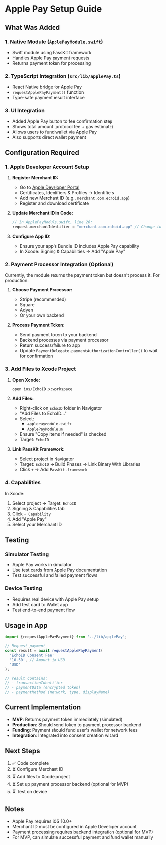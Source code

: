 # Apple Pay Setup Guide

## What Was Added

### 1. Native Module (`ApplePayModule.swift`)
- Swift module using PassKit framework
- Handles Apple Pay payment requests
- Returns payment token for processing

### 2. TypeScript Integration (`src/lib/applePay.ts`)
- React Native bridge for Apple Pay
- `requestApplePayPayment()` function
- Type-safe payment result interface

### 3. UI Integration
- Added Apple Pay button to fee confirmation step
- Shows total amount (protocol fee + gas estimate)
- Allows users to fund wallet via Apple Pay
- Also supports direct wallet payment

## Configuration Required

### 1. Apple Developer Account Setup

1. **Register Merchant ID:**
   - Go to [Apple Developer Portal](https://developer.apple.com/account/)
   - Certificates, Identifiers & Profiles → Identifiers
   - Add new Merchant ID (e.g., `merchant.com.echoid.app`)
   - Register and download certificate

2. **Update Merchant ID in Code:**
   ```swift
   // In ApplePayModule.swift, line 26:
   request.merchantIdentifier = "merchant.com.echoid.app" // Change to your merchant ID
   ```

3. **Configure App ID:**
   - Ensure your app's Bundle ID includes Apple Pay capability
   - In Xcode: Signing & Capabilities → Add "Apple Pay"

### 2. Payment Processor Integration (Optional)

Currently, the module returns the payment token but doesn't process it. For production:

1. **Choose Payment Processor:**
   - Stripe (recommended)
   - Square
   - Adyen
   - Or your own backend

2. **Process Payment Token:**
   - Send payment token to your backend
   - Backend processes via payment processor
   - Return success/failure to app
   - Update `PaymentDelegate.paymentAuthorizationController()` to wait for confirmation

### 3. Add Files to Xcode Project

1. **Open Xcode:**
   ```bash
   open ios/EchoID.xcworkspace
   ```

2. **Add Files:**
   - Right-click on `EchoID` folder in Navigator
   - "Add Files to EchoID..."
   - Select:
     - `ApplePayModule.swift`
     - `ApplePayModule.m`
   - Ensure "Copy items if needed" is checked
   - Target: `EchoID`

3. **Link PassKit Framework:**
   - Select project in Navigator
   - Target: `EchoID` → Build Phases → Link Binary With Libraries
   - Click `+` → Add `PassKit.framework`

### 4. Capabilities

In Xcode:
1. Select project → Target: `EchoID`
2. Signing & Capabilities tab
3. Click `+ Capability`
4. Add "Apple Pay"
5. Select your Merchant ID

## Testing

### Simulator Testing
- Apple Pay works in simulator
- Use test cards from Apple Pay documentation
- Test successful and failed payment flows

### Device Testing
- Requires real device with Apple Pay setup
- Add test card to Wallet app
- Test end-to-end payment flow

## Usage in App

```typescript
import {requestApplePayPayment} from '../lib/applePay';

// Request payment
const result = await requestApplePayPayment(
  'EchoID Consent Fee',
  '10.50', // Amount in USD
  'USD'
);

// result contains:
// - transactionIdentifier
// - paymentData (encrypted token)
// - paymentMethod (network, type, displayName)
```

## Current Implementation

- **MVP**: Returns payment token immediately (simulated)
- **Production**: Should send token to payment processor backend
- **Funding**: Payment should fund user's wallet for network fees
- **Integration**: Integrated into consent creation wizard

## Next Steps

1. ✅ Code complete
2. ⏳ Configure Merchant ID
3. ⏳ Add files to Xcode project
4. ⏳ Set up payment processor backend (optional for MVP)
5. ⏳ Test on device

## Notes

- Apple Pay requires iOS 10.0+
- Merchant ID must be configured in Apple Developer account
- Payment processing requires backend integration (optional for MVP)
- For MVP, can simulate successful payment and fund wallet manually

